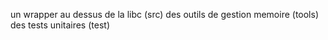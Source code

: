 un wrapper au dessus de la libc (src)
des outils de gestion memoire (tools)
des tests unitaires (test)
